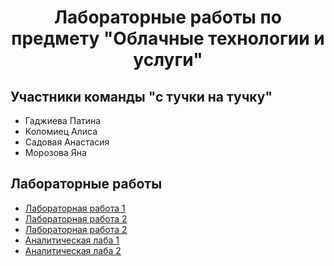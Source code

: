 <h1 align="center">Лабораторные работы по предмету "Облачные технологии и услуги"</h1>

## Участники команды "с тучки на тучку"
* Гаджиева Патина
* Коломиец Алиса
* Садовая Анастасия
* Морозова Яна
## Лабораторные работы
* [Лабораторная работа 1](https://github.com/Patineshka/DevOps/tree/main/Lab1)
* [Лабораторная работа 2](https://github.com/Patineshka/DevOps/tree/main/Lab2)
* [Лабораторная работа 2](https://github.com/sadnastya/clouds_3_itmo)
* [Аналитическая лаба 1](https://github.com/glamiturianmai/DevOps/tree/main/lab1)
* [Аналитическая лаба 2](https://github.com/Patineshka/DevOps/tree/main/AnalyticalLab2)
